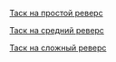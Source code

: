 [Таск на простой реверс](./simple.md)

[Таск на средний реверс](./middle.md)

[Таск на сложный реверс](./hard_rev.md)
